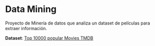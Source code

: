 # Data Mining
Proyecto de Minería de datos que analiza un dataset de películas para extraer información.

**Dataset**: [Top 10000 popular Movies TMDB](https://www.kaggle.com/datasets/ursmaheshj/top-10000-popular-movies-tmdb-05-2023)